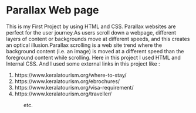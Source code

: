# Parallax Web page
This is my First Project by using HTML and CSS.
Parallax websites are perfect for the user journey.As users scroll down a webpage, different layers of content or backgrounds move at different speeds, and this creates an optical illusion.Parallax scrolling is a web site trend where the background content (i.e. an image) is moved at a different speed than the foreground content while scrolling.
Here in this project I used HTML and Internal CSS. And I used some external links in this project like :
<ol><li>https://www.keralatourism.org/where-to-stay/</li>
<li>https://www.keralatourism.org/ebrochures/</li>
<li>https://www.keralatourism.org/visa-requirement/</li>
<li>https://www.keralatourism.org/traveller/</li><ol> etc.
